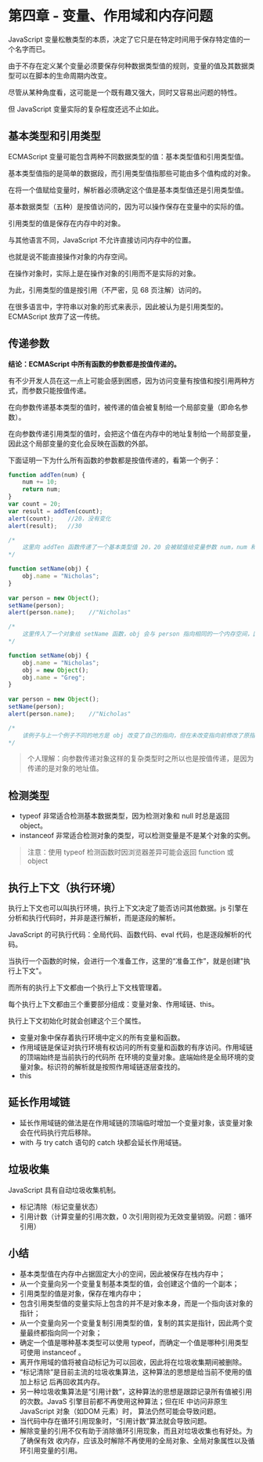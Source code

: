 # 第四章 - 变量、作用域和内存问题

JavaScript 变量松散类型的本质，决定了它只是在特定时间用于保存特定值的一个名字而已。

由于不存在定义某个变量必须要保存何种数据类型值的规则，变量的值及其数据类型可以在脚本的生命周期内改变。

尽管从某种角度看，这可能是一个既有趣又强大，同时又容易出问题的特性。

但 JavaScript 变量实际的复杂程度还远不止如此。



## 基本类型和引用类型

ECMAScript 变量可能包含两种不同数据类型的值：基本类型值和引用类型值。

基本类型值指的是简单的数据段，而引用类型值指那些可能由多个值构成的对象。 

在将一个值赋给变量时，解析器必须确定这个值是基本类型值还是引用类型值。

基本数据类型（五种）是按值访问的，因为可以操作保存在变量中的实际的值。

引用类型的值是保存在内存中的对象。

与其他语言不同，JavaScript 不允许直接访问内存中的位置。

也就是说不能直接操作对象的内存空间。

在操作对象时，实际上是在操作对象的引用而不是实际的对象。

为此，引用类型的值是按引用（不严密，见 68 页注解）访问的。 

在很多语言中，字符串以对象的形式来表示，因此被认为是引用类型的。ECMAScript 放弃了这一传统。



## 传递参数

**结论：ECMAScript 中所有函数的参数都是按值传递的。**

有不少开发人员在这一点上可能会感到困惑，因为访问变量有按值和按引用两种方式，而参数只能按值传递。

在向参数传递基本类型的值时，被传递的值会被复制给一个局部变量（即命名参数）。

在向参数传递引用类型的值时，会把这个值在内存中的地址复制给一个局部变量，因此这个局部变量的变化会反映在函数的外部。

下面证明一下为什么所有函数的参数都是按值传递的，看第一个例子：

```js
function addTen(num) { 
    num += 10; 
    return num; 
} 
var count = 20; 
var result = addTen(count); 
alert(count);    //20，没有变化 
alert(result);   //30

/*
	这里向 addTen 函数传递了一个基本类型值 20，20 会被赋值给变量参数 num，num 和 count 互不认识，假如 num 是按引用传递的话，那么外部的 count 应该也变为 30 才对。
*/
```

```js
function setName(obj) { 
    obj.name = "Nicholas"; 
} 
 
var person = new Object(); 
setName(person); 
alert(person.name);    //"Nicholas" 

/*
	这里传入了一个对象给 setName 函数，obj 会与 person 指向相同的一个内存空间，因此 obj.name 修改了 name 属性就造成了 person.name 的变化
*/
```

```js
function setName(obj) { 
    obj.name = "Nicholas"; 
    obj = new Object(); 
    obj.name = "Greg"; 
} 
 
var person = new Object(); 
setName(person); 
alert(person.name);    //"Nicholas"

/*
	该例子与上一个例子不同的地方是 obj 改变了自己的指向，但在未改变指向前修改了原指向的 name 属性，因此外部的 person.name 值是 Nicholas。obj 改变了指向后操作的是另一块内存空间，因此不影响 person
*/
```

> 个人理解：向参数传递对象这样的复杂类型时之所以也是按值传递，是因为传递的是对象的地址值。



## 检测类型

+ typeof 非常适合检测基本数据类型，因为检测对象和 null 时总是返回 object。
+ instanceof 非常适合检测对象的类型，可以检测变量是不是某个对象的实例。

> 注意：使用 typeof 检测函数时因浏览器差异可能会返回 function 或 object



## 执行上下文（执行环境）

执行上下文也可以叫执行环境，执行上下文决定了能否访问其他数据。js 引擎在分析和执行代码时，并非是逐行解析，而是逐段的解析。

JavaScript 的可执行代码：全局代码、函数代码、eval 代码，也是逐段解析的代码。

当执行一个函数的时候，会进行一个准备工作，这里的“准备工作”，就是创建"执行上下文"。

而所有的执行上下文都由一个执行上下文栈管理着。

每个执行上下文都由三个重要部分组成：变量对象、作用域链、this。

执行上下文初始化时就会创建这个三个属性。

+ 变量对象中保存着执行环境中定义的所有变量和函数。
+ 作用域链是保证对执行环境有权访问的所有变量和函数的有序访问。作用域链的顶端始终是当前执行的代码所
  在环境的变量对象。底端始终是全局环境的变量对象。标识符的解析就是按照作用域链逐层查找的。
+ this



## 延长作用域链

+ 延长作用域链的做法是在作用域链的顶端临时增加一个变量对象，该变量对象会在代码执行完后移除。
+ with 与 try catch 语句的 catch 块都会延长作用域链。



## 垃圾收集

JavaScript 具有自动垃圾收集机制。

+ 标记清除（标记变量状态）
+ 引用计数（计算变量的引用次数，0 次引用则视为无效变量销毁。问题：循环引用）



## 小结

+ 基本类型值在内存中占据固定大小的空间，因此被保存在栈内存中； 
+ 从一个变量向另一个变量复制基本类型的值，会创建这个值的一个副本； 
+ 引用类型的值是对象，保存在堆内存中； 
+ 包含引用类型值的变量实际上包含的并不是对象本身，而是一个指向该对象的指针； 
+ 从一个变量向另一个变量复制引用类型的值，复制的其实是指针，因此两个变量最终都指向同一个对象；
+ 确定一个值是哪种基本类型可以使用 typeof，而确定一个值是哪种引用类型可使用 instanceof 。 
+ 离开作用域的值将被自动标记为可以回收，因此将在垃圾收集期间被删除。 
+ “标记清除”是目前主流的垃圾收集算法，这种算法的思想是给当前不使用的值加上标记
  后再回收其内存。 
+ 另一种垃圾收集算法是“引用计数”，这种算法的思想是跟踪记录所有值被引用的次数。JavaS
  引擎目前都不再使用这种算法；但在IE 中访问非原生JavaScript 对象（如DOM 元素）时，
  算法仍然可能会导致问题。 
+ 当代码中存在循环引用现象时，“引用计数”算法就会导致问题。 
+ 解除变量的引用不仅有助于消除循环引用现象，而且对垃圾收集也有好处。为了确保有效
  收内存，应该及时解除不再使用的全局对象、全局对象属性以及循环引用变量的引用。 